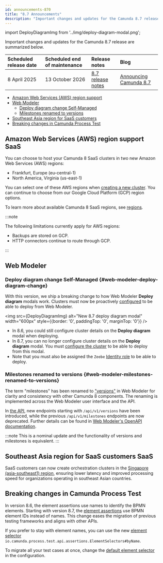 ```yaml
---
id: announcements-870
title: "8.7 Announcements"
description: "Important changes and updates for the Camunda 8.7 release including deprecation & removal notices."
---
```


import DeployDiagramImg from '../img/deploy-diagram-modal.png';

Important changes and updates for the Camunda 8.7 release are summarized below.

| Scheduled release date | Scheduled end of maintenance | Release notes                                        | Blog                                                                                            |
| :--------------------- | :--------------------------- | :--------------------------------------------------- | :---------------------------------------------------------------------------------------------- |
| 8 April 2025           | 13 October 2026              | [8.7 release notes](/reference/release-notes/870.md) | [Announcing Camunda 8.7](https://camunda.com/blog/2024/11/camunda-8-7-releasing-february-2025/) |

<!--- [Ad-hoc subprocesses](#)
- [Document handling](#)
- [RPA](#)
  - [Fetch RPA resource API](#)
  - [deployResourceAPI for RPA](#) -->

- [Amazon Web Services (AWS) region support](#amazon-web-services-aws-region-support-saas)
- [Web Modeler](#web-modeler)
  - [Deploy diagram change Self-Managed](#web-modeler-deploy-diagram-change)
  - [Milestones renamed to versions](#web-modeler-milestones-renamed-to-versions)
- [Southeast Asia region for SaaS customers](#southeast-asia-region-for-saas-customers-saas)
- [Breaking changes in Camunda Process Test](#breaking-changes-in-camunda-process-test)

## Amazon Web Services (AWS) region support <span class="badge badge--long" title="This feature affects SaaS">SaaS</span>

You can choose to host your Camunda 8 SaaS clusters in two new Amazon Web Services (AWS) regions:

- Frankfurt, Europe (eu-central-1)
- North America, Virginia (us-east-1)

You can select one of these AWS regions when [creating a new cluster](/components/console/manage-clusters/create-cluster.md). You can continue to choose from our Google Cloud Platform (GCP) region options.

To learn more about available Camunda 8 SaaS regions, see [regions](../regions.md).

:::note

The following limitations currently apply for AWS regions:

- Backups are stored on GCP.
- HTTP connectors continue to route through GCP.

:::

## Web Modeler

### Deploy diagram change <span class="badge badge--long" title="This feature affects Self-Managed">Self-Managed</span> {#web-modeler-deploy-diagram-change}

With this version, we ship a breaking change to how Web Modeler **Deploy diagram** modals work. Clusters must now be proactively [configured](/docs/self-managed/modeler/web-modeler/configuration/configuration.md#clusters) to be able to deploy from Web Modeler.

<img src={DeployDiagramImg} alt="New 8.7 deploy diagram modal" width="600px" style={{border: '0', paddingTop: '0', marginTop: '0'}} />

- In 8.6, you could still configure cluster details on the **Deploy diagram** modal when deploying.
- In 8.7, you can no longer configure cluster details on the **Deploy diagram** modal. You must [configure the cluster](/docs/self-managed/modeler/web-modeler/configuration/configuration.md#clusters) to be able to deploy from this modal.
- Note that you must also be assigned the `Zeebe` [Identity role](/docs/self-managed/identity/user-guide/roles/add-assign-role.md) to be able to deploy.

### Milestones renamed to versions {#web-modeler-milestones-renamed-to-versions}

The term "milestones" has been renamed to ["versions"](/components/modeler/web-modeler/versions.md) in Web Modeler for clarity and consistency with other Camunda 8 components. The renaming is implemented across the Web Modeler user interface and the API.

In [the API](/apis-tools/web-modeler-api/index.md), new endpoints starting with `/api/v1/versions` have been introduced, while the previous `/api/v1/milestones` endpoints are now deprecated.
Further details can be found in [Web Modeler's OpenAPI documentation](https://modeler.camunda.io/swagger-ui/index.html).

:::note
This is a nominal update and the functionality of versions and milestones is equivalent.
:::

## Southeast Asia region for SaaS customers <span class="badge badge--long" title="This feature affects SaaS">SaaS</span>

SaaS customers can now create orchestration clusters in the [Singapore (asia-southeast1) region](/reference/regions.md), ensuring lower latency and improved processing speed for organizations operating in southeast Asian countries.

## Breaking changes in Camunda Process Test

In version 8.6, the element assertions use names to identify the BPMN elements. Starting with version 8.7, the [element assertions](/apis-tools/testing/assertions.md#with-bpmn-element-id) use BPMN element IDs instead of names. This change eases the migration of previous testing frameworks and aligns with other APIs.

If you prefer to stay with element names, you can use the new [element selector](/apis-tools/testing/assertions.md#with-element-selector) `io.camunda.process.test.api.assertions.ElementSelectors#byName`.

To migrate all your test cases at once, change the [default element selector](/apis-tools/testing/assertions.md#element-selector) in the configuration.
